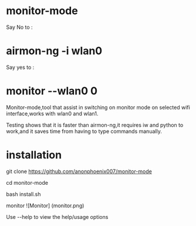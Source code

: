 # monitor-mode

Say No to :
# airmon-ng -i wlan0

Say yes to :
# monitor --wlan0 0

Monitor-mode,tool that assist in switching on monitor mode on selected wifi interface,works with wlan0 and wlan1.

Testing shows that it is faster than airmon-ng,it requires iw and python to work,and it saves time from having to type commands manually.

# installation
git clone https://github.com/anonphoenix007/monitor-mode

cd monitor-mode

bash install.sh

monitor
![Monitor]
(monitor.png)

Use --help to view the help/usage options
